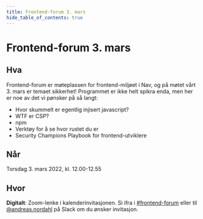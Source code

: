 ```yaml
---
title: Frontend-forum 3. mars
hide_table_of_contents: true
---
```


# Frontend-forum 3. mars

## Hva

Frontend-forum er møteplassen for frontend-miljøet i Nav, og på møtet vårt 3. mars er temaet sikkerhet! Programmet er ikke helt spikra enda, men her er noe av det vi pønsker på så langt:

- Hvor skummelt er egentlig injisert javascript?
- WTF er CSP?
- npm
- Verktøy for å se hvor rustet du er
- Security Champions Playbook for frontend-utviklere

## Når

Torsdag 3. mars 2022, kl. 12.00-12.55

## Hvor

**Digitalt**: Zoom-lenke i kalenderinvitasjonen. Si ifra i [#frontend-forum](https://nav-it.slack.com/archives/C01L3220GMD) eller til [@andreas.nordahl](https://nav-it.slack.com/team/U018Y6BG0DN) på Slack om du ønsker invitasjon.
